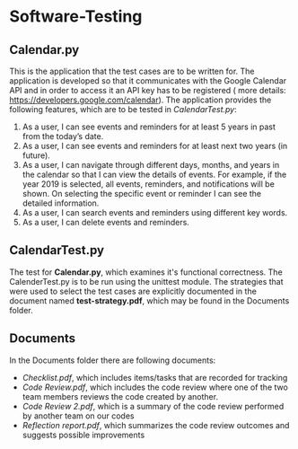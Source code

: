 # Software-Testing
## Calendar.py
This is the application that the test cases are to be written for. The application is developed so that it communicates with the Google Calendar API and in order to access it an API key has to be registered ( more details: https://developers.google.com/calendar).
The application provides the following features, which are to be tested in _CalendarTest.py_:
1. As a user, I can see events and reminders for at least 5 years in past from the today’s 
date.
2. As a user, I can see events and reminders for at least next two years (in future).
3. As a user, I can navigate through different days, months, and years in the calendar so 
that I can view the details of events. For example, if the year 2019 is selected, all 
events, reminders, and notifications will be shown. On selecting the specific event or
reminder I can see the detailed information.
4. As a user, I can search events and reminders using different key words.
5. As a user, I can delete events and reminders.


## CalendarTest.py
The test for __Calendar.py__, which examines it's functional correctness. The CalenderTest.py is to be run using the unittest module. The strategies that were used to select the test cases are explicitly documented in the document named __test-strategy.pdf__, which may be found in the Documents folder.


## Documents
In the Documents folder there are following documents:
- _Checklist.pdf_, which includes items/tasks that are recorded for tracking
- _Code Review.pdf_, which includes the code review where one of the two team members reviews the code created by another. 
- _Code Review 2.pdf_, which is a summary of the code review performed by another team on our codes
-  _Reflection report.pdf_, which summarizes the code review outcomes and suggests possible improvements
